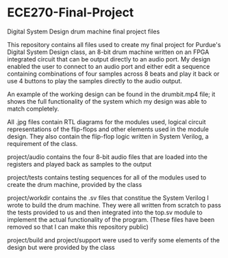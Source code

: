 # ECE270-Final-Project
Digital System Design drum machine final project files

This repository contains all files used to create my final project for Purdue's Digital System Design class, an 8-bit drum machine written on an FPGA 
integrated circuit that can be output directly to an audio port.  My design enabled the user to connect to an audio port and either edit a sequence containing
combinations of four samples across 8 beats and play it back or use 4 buttons to play the samples directly to the audio output.  

An example of the working design can be found in the drumbit.mp4 file; it shows the full functionality of the system which my design was able to match 
completely.

All .jpg files contain RTL diagrams for the modules used, logical circuit representations of the flip-flops and other elements used in the module design.
They also contain the flip-flop logic written in System Verilog, a requirement of the class.

project/audio contains the four 8-bit audio files that are loaded into the registers and played back as samples to the output

project/tests contains testing sequences for all of the modules used to create the drum machine, provided by the class

project/workdir contains the .sv files that constitue the System Verilog I wrote to build the drum machine.  They were all written from scratch to pass the
tests provided to us and then integrated into the top.sv module to implement the actual functionality of the program.  (These files have been removed so that 
I can make this repository public)

project/build and project/support were used to verify some elements of the design but were provided by the class
